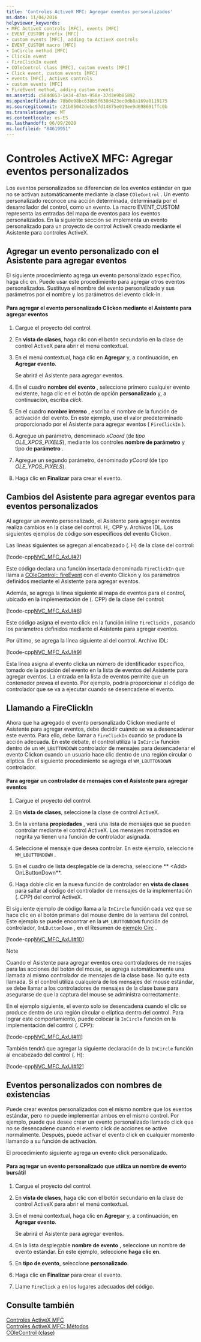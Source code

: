 ```yaml
---
title: 'Controles ActiveX MFC: Agregar eventos personalizados'
ms.date: 11/04/2016
helpviewer_keywords:
- MFC ActiveX controls [MFC], events [MFC]
- EVENT_CUSTOM prefix [MFC]
- custom events [MFC], adding to ActiveX controls
- EVENT_CUSTOM macro [MFC]
- InCircle method [MFC]
- ClickIn event
- FireClickIn event
- COleControl class [MFC], custom events [MFC]
- Click event, custom events [MFC]
- events [MFC], ActiveX controls
- custom events [MFC]
- FireEvent method, adding custom events
ms.assetid: c584d053-1e34-47aa-958e-37d3e9b85892
ms.openlocfilehash: 70b0e08bc638b5f630d423ec0db8a169a0119175
ms.sourcegitcommit: c21b05042debc97d14875e019ee9d698691ffc0b
ms.translationtype: MT
ms.contentlocale: es-ES
ms.lasthandoff: 06/09/2020
ms.locfileid: "84619951"
---
```

# <a name="mfc-activex-controls-adding-custom-events"></a>Controles ActiveX MFC: Agregar eventos personalizados

Los eventos personalizados se diferencian de los eventos estándar en que no se activan automáticamente mediante la clase `COleControl` . Un evento personalizado reconoce una acción determinada, determinada por el desarrollador del control, como un evento. La macro EVENT_CUSTOM representa las entradas del mapa de eventos para los eventos personalizados. En la siguiente sección se implementa un evento personalizado para un proyecto de control ActiveX creado mediante el Asistente para controles ActiveX.

## <a name="adding-a-custom-event-with-the-add-event-wizard"></a><a name="_core_adding_a_custom_event_with_classwizard"></a>Agregar un evento personalizado con el Asistente para agregar eventos

El siguiente procedimiento agrega un evento personalizado específico, haga clic en. Puede usar este procedimiento para agregar otros eventos personalizados. Sustituya el nombre del evento personalizado y sus parámetros por el nombre y los parámetros del evento click-in.

#### <a name="to-add-the-clickin-custom-event-using-the-add-event-wizard"></a>Para agregar el evento personalizado Clickon mediante el Asistente para agregar eventos

1. Cargue el proyecto del control.

1. En **vista de clases**, haga clic con el botón secundario en la clase de control ActiveX para abrir el menú contextual.

1. En el menú contextual, haga clic en **Agregar** y, a continuación, en **Agregar evento**.

   Se abrirá el Asistente para agregar eventos.

1. En el cuadro **nombre del evento** , seleccione primero cualquier evento existente, haga clic en el botón de opción **personalizado** y, a continuación, escriba *click*.

1. En el cuadro **nombre interno** , escriba el nombre de la función de activación del evento. En este ejemplo, use el valor predeterminado proporcionado por el Asistente para agregar eventos ( `FireClickIn` ).

1. Agregue un parámetro, denominado *xCoord* (de *tipo OLE_XPOS_PIXELS*), mediante los controles **nombre de parámetro** y tipo de **parámetro** .

1. Agregue un segundo parámetro, denominado *yCoord* (de tipo *OLE_YPOS_PIXELS*).

1. Haga clic en **Finalizar** para crear el evento.

## <a name="add-event-wizard-changes-for-custom-events"></a><a name="_core_classwizard_changes_for_custom_events"></a>Cambios del Asistente para agregar eventos para eventos personalizados

Al agregar un evento personalizado, el Asistente para agregar eventos realiza cambios en la clase del control. H,. CPP y. Archivos IDL. Los siguientes ejemplos de código son específicos del evento Clickon.

Las líneas siguientes se agregan al encabezado (. H) de la clase del control:

[!code-cpp[NVC_MFC_AxUI#7](codesnippet/cpp/mfc-activex-controls-adding-custom-events_1.h)]

Este código declara una función insertada denominada `FireClickIn` que llama a [COleControl:: fireEvent](reference/colecontrol-class.md#fireevent) con el evento Clickon y los parámetros definidos mediante el Asistente para agregar eventos.

Además, se agrega la línea siguiente al mapa de eventos para el control, ubicado en la implementación de (. CPP) de la clase del control:

[!code-cpp[NVC_MFC_AxUI#8](codesnippet/cpp/mfc-activex-controls-adding-custom-events_2.cpp)]

Este código asigna el evento click en la función inline `FireClickIn` , pasando los parámetros definidos mediante el Asistente para agregar eventos.

Por último, se agrega la línea siguiente al del control. Archivo IDL:

[!code-cpp[NVC_MFC_AxUI#9](codesnippet/cpp/mfc-activex-controls-adding-custom-events_3.idl)]

Esta línea asigna al evento clicka un número de identificador específico, tomado de la posición del evento en la lista de eventos del Asistente para agregar eventos. La entrada en la lista de eventos permite que un contenedor prevea el evento. Por ejemplo, podría proporcionar el código de controlador que se va a ejecutar cuando se desencadene el evento.

## <a name="calling-fireclickin"></a><a name="_core_calling_fireclickin"></a>Llamando a FireClickIn

Ahora que ha agregado el evento personalizado Clickon mediante el Asistente para agregar eventos, debe decidir cuándo se va a desencadenar este evento. Para ello, debe llamar a `FireClickIn` cuando se produce la acción adecuada. En este debate, el control utiliza la `InCircle` función dentro de un `WM_LBUTTONDOWN` controlador de mensajes para desencadenar el evento Clickon cuando un usuario hace clic dentro de una región circular o elíptica. En el siguiente procedimiento se agrega el `WM_LBUTTONDOWN` controlador.

#### <a name="to-add-a-message-handler-with-the-add-event-wizard"></a>Para agregar un controlador de mensajes con el Asistente para agregar eventos

1. Cargue el proyecto del control.

1. En **vista de clases**, seleccione la clase de control ActiveX.

1. En la ventana **propiedades** , verá una lista de mensajes que se pueden controlar mediante el control ActiveX. Los mensajes mostrados en negrita ya tienen una función de controlador asignada.

1. Seleccione el mensaje que desea controlar. En este ejemplo, seleccione `WM_LBUTTONDOWN` .

1. En el cuadro de lista desplegable de la derecha, seleccione ** \<Add> OnLButtonDown**.

1. Haga doble clic en la nueva función de controlador en **vista de clases** para saltar al código del controlador de mensajes de la implementación (. CPP) del control ActiveX.

El siguiente ejemplo de código llama a la `InCircle` función cada vez que se hace clic en el botón primario del mouse dentro de la ventana del control. Este ejemplo se puede encontrar en la `WM_LBUTTONDOWN` función de controlador, `OnLButtonDown` , en el Resumen de [ejemplo Circ](../overview/visual-cpp-samples.md) .

[!code-cpp[NVC_MFC_AxUI#10](codesnippet/cpp/mfc-activex-controls-adding-custom-events_4.cpp)]

> [!NOTE]
> Cuando el Asistente para agregar eventos crea controladores de mensajes para las acciones del botón del mouse, se agrega automáticamente una llamada al mismo controlador de mensajes de la clase base. No quite esta llamada. Si el control utiliza cualquiera de los mensajes del mouse estándar, se debe llamar a los controladores de mensajes de la clase base para asegurarse de que la captura del mouse se administra correctamente.

En el ejemplo siguiente, el evento solo se desencadena cuando el clic se produce dentro de una región circular o elíptica dentro del control. Para lograr este comportamiento, puede colocar la `InCircle` función en la implementación del control (. CPP):

[!code-cpp[NVC_MFC_AxUI#11](codesnippet/cpp/mfc-activex-controls-adding-custom-events_5.cpp)]

También tendrá que agregar la siguiente declaración de la `InCircle` función al encabezado del control (. H):

[!code-cpp[NVC_MFC_AxUI#12](codesnippet/cpp/mfc-activex-controls-adding-custom-events_6.h)]

## <a name="custom-events-with-stock-names"></a><a name="_core_custom_events_with_stock_names"></a>Eventos personalizados con nombres de existencias

Puede crear eventos personalizados con el mismo nombre que los eventos estándar, pero no puede implementar ambos en el mismo control. Por ejemplo, puede que desee crear un evento personalizado llamado click que no se desencadene cuando el evento click de acciones se active normalmente. Después, puede activar el evento click en cualquier momento llamando a su función de activación.

El procedimiento siguiente agrega un evento click personalizado.

#### <a name="to-add-a-custom-event-that-uses-a-stock-event-name"></a>Para agregar un evento personalizado que utiliza un nombre de evento bursátil

1. Cargue el proyecto del control.

1. En **vista de clases**, haga clic con el botón secundario en la clase de control ActiveX para abrir el menú contextual.

1. En el menú contextual, haga clic en **Agregar** y, a continuación, en **Agregar evento**.

   Se abrirá el Asistente para agregar eventos.

1. En la lista desplegable **nombre de evento** , seleccione un nombre de evento estándar. En este ejemplo, seleccione **haga clic en**.

1. En **tipo de evento**, seleccione **personalizado**.

1. Haga clic en **Finalizar** para crear el evento.

1. Llame `FireClick` a en los lugares adecuados del código.

## <a name="see-also"></a>Consulte también

[Controles ActiveX MFC](mfc-activex-controls.md)<br/>
[Controles ActiveX MFC: Métodos](mfc-activex-controls-methods.md)<br/>
[COleControl (clase)](reference/colecontrol-class.md)
